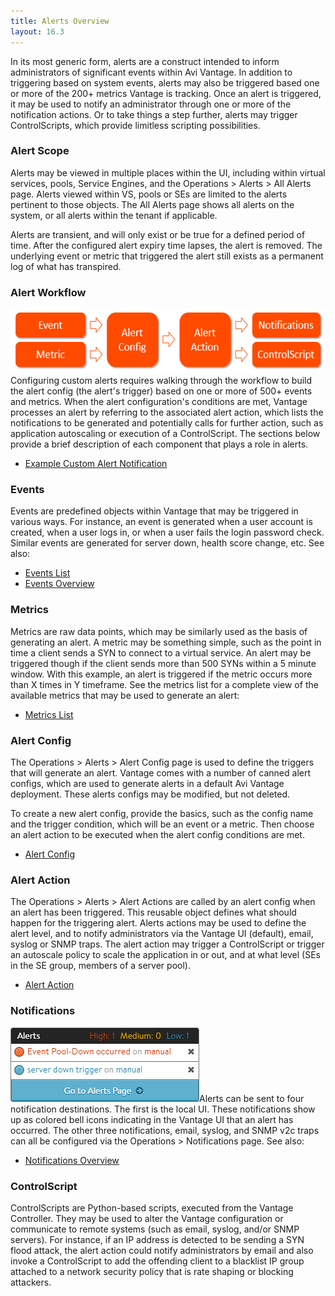 ```yaml
---
title: Alerts Overview
layout: 16.3
---
```

In its most generic form, alerts are a construct intended to inform administrators of significant events within Avi Vantage. In addition to triggering based on system events, alerts may also be triggered based one or more of the 200+ metrics Vantage is tracking. Once an alert is triggered, it may be used to notify an administrator through one or more of the notification actions. Or to take things a step further, alerts may trigger ControlScripts, which provide limitless scripting possibilities.

### Alert Scope

Alerts may be viewed in multiple places within the UI, including within virtual services, pools, Service Engines, and the Operations &gt; Alerts &gt; All Alerts page. Alerts viewed within VS, pools or SEs are limited to the alerts pertinent to those objects. The All Alerts page shows all alerts on the system, or all alerts within the tenant if applicable.

Alerts are transient, and will only exist or be true for a defined period of time. After the configured alert expiry time lapses, the alert is removed. The underlying event or metric that triggered the alert still exists as a permanent log of what has transpired.

### Alert Workflow

<a href="img/Alert-Workflow.png"><img class="size-full wp-image-8402 aligncenter" src="img/Alert-Workflow.png" alt="Alert Workflow" width="559" height="103"></a>
Configuring custom alerts requires walking through the workflow to build the alert config (the alert's trigger) based on one or more of 500+ events and metrics. When the alert configuration's conditions are met, Vantage processes an alert by referring to the associated alert action, which lists the notifications to be generated and potentially calls for further action, such as application autoscaling or execution of a ControlScript. The sections below provide a brief description of each component that plays a role in alerts.

* <a href="/docs/16.3/example-custom-alert-notification">Example Custom Alert Notification</a> 

 

### Events

Events are predefined objects within Vantage that may be triggered in various ways. For instance, an event is generated when a user account is created, when a user logs in, or when a user fails the login password check. Similar events are generated for server down, health score change, etc. See also:

* <a href="/docs/16.3/events-list">Events List</a>
* <a href="/docs/16.3/events-overview">Events Overview</a> 

### Metrics

Metrics are raw data points, which may be similarly used as the basis of generating an alert. A metric may be something simple, such as the point in time a client sends a SYN to connect to a virtual service. An alert may be triggered though if the client sends more than 500 SYNs within a 5 minute window. With this example, an alert is triggered if the metric occurs more than X times in Y timeframe. See the metrics list for a complete view of the available metrics that may be used to generate an alert:

* <a href="/docs/16.3/metrics-list">Metrics List</a> 

### Alert Config

The Operations &gt; Alerts &gt; Alert Config page is used to define the triggers that will generate an alert. Vantage comes with a number of canned alert configs, which are used to generate alerts in a default Avi Vantage deployment. These alerts configs may be modified, but not deleted.

To create a new alert config, provide the basics, such as the config name and the trigger condition, which will be an event or a metric. Then choose an alert action to be executed when the alert config conditions are met.

* <a href="/docs/16.3/alert-config">Alert Config</a> 

### Alert Action

The Operations &gt; Alerts &gt; Alert Actions are called by an alert config when an alert has been triggered. This reusable object defines what should happen for the triggering alert. Alerts actions may be used to define the alert level, and to notify administrators via the Vantage UI (default), email, syslog or SNMP traps. The alert action may trigger a ControlScript or trigger an autoscale policy to scale the application in or out, and at what level (SEs in the SE group, members of a server pool).

* <a href="/docs/16.3/alert-actions">Alert Action</a> 

### Notifications

<a href="img/AlertPopup.png"><img class="size-full wp-image-7346 alignright" src="img/AlertPopup.png" alt="AlertPopup" width="302" height="119"></a>Alerts can be sent to four notification destinations. The first is the local UI. These notifications show up as colored bell icons indicating in the Vantage UI that an alert has occurred. The other three notifications, email, syslog, and SNMP v2c traps can all be configured via the Operations &gt; Notifications page. See also:

* <a href="/docs/16.3/notifications-overview">Notifications Overview</a> 

### ControlScript

ControlScripts are Python-based scripts, executed from the Vantage Controller. They may be used to alter the Vantage configuration or communicate to remote systems (such as email, syslog, and/or SNMP servers). For instance, if an IP address is detected to be sending a SYN flood attack, the alert action could notify administrators by email and also invoke a ControlScript to add the offending client to a blacklist IP group attached to a network security policy that is rate shaping or blocking attackers.
